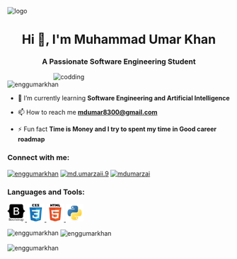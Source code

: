 ![logo](https://thumbs.gfycat.com/KindDistortedIrrawaddydolphin-size_restricted.gif)
<h1 align="center">Hi 👋, I'm Muhammad Umar Khan</h1>
<h3 align="center">A Passionate Software Engineering Student</h3>

<img align="right" alt="codding" width="400" src="https://www.iihglobal.com/wp-content/uploads/2019/02/dcsad-1.gif">

<p align="left"> <img src="https://komarev.com/ghpvc/?username=enggumarkhan&label=Profile%20views&color=0e75b6&style=flat" alt="enggumarkhan" /> </p>

- 🌱 I’m currently learning **Software Engineering and Artificial Intelligence**

- 📫 How to reach me **mdumar8300@gmail.com**

- ⚡ Fun fact **Time is Money and I try to spent my time in Good career roadmap**

<h3 align="left">Connect with me:</h3>
<p align="left">
<a href="https://twitter.com/enggumarkhan" target="blank"><img align="center" src="https://raw.githubusercontent.com/rahuldkjain/github-profile-readme-generator/master/src/images/icons/Social/twitter.svg" alt="enggumarkhan" height="30" width="40" /></a>
<a href="https://fb.com/md.umarzaii.9" target="blank"><img align="center" src="https://raw.githubusercontent.com/rahuldkjain/github-profile-readme-generator/master/src/images/icons/Social/facebook.svg" alt="md.umarzaii.9" height="30" width="40" /></a>
<a href="https://instagram.com/mdumarzai" target="blank"><img align="center" src="https://raw.githubusercontent.com/rahuldkjain/github-profile-readme-generator/master/src/images/icons/Social/instagram.svg" alt="mdumarzai" height="30" width="40" /></a>
</p>

<h3 align="left">Languages and Tools:</h3>
<p align="left"> <a href="https://getbootstrap.com" target="_blank" rel="noreferrer"> <img src="https://raw.githubusercontent.com/devicons/devicon/master/icons/bootstrap/bootstrap-plain-wordmark.svg" alt="bootstrap" width="40" height="40"/> </a> <a href="https://www.w3schools.com/css/" target="_blank" rel="noreferrer"> <img src="https://raw.githubusercontent.com/devicons/devicon/master/icons/css3/css3-original-wordmark.svg" alt="css3" width="40" height="40"/> </a> <a href="https://www.w3.org/html/" target="_blank" rel="noreferrer"> <img src="https://raw.githubusercontent.com/devicons/devicon/master/icons/html5/html5-original-wordmark.svg" alt="html5" width="40" height="40"/> </a> <a href="https://www.python.org" target="_blank" rel="noreferrer"> <img src="https://raw.githubusercontent.com/devicons/devicon/master/icons/python/python-original.svg" alt="python" width="40" height="40"/> </a> </p>

<p><img align="left" src="https://github-readme-stats.vercel.app/api/top-langs?username=enggumarkhan&show_icons=true&locale=en&layout=compact" alt="enggumarkhan" /></p>

<p>&nbsp;<img align="center" src="https://github-readme-stats.vercel.app/api?username=enggumarkhan&show_icons=true&locale=en" alt="enggumarkhan" /></p>

<p><img align="center" src="https://github-readme-streak-stats.herokuapp.com/?user=enggumarkhan&" alt="enggumarkhan" /></p>
